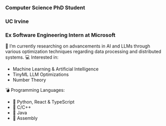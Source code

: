 ### Computer Science PhD Student
 ### UC Irvine
 
 ### Ex Software Engineering Intern at Microsoft

 🔭 I’m currently researching on advancements in AI and LLMs through various optimization techniques regarding data processing and distributed systems.
 :computer: Interested in:
 * Machine Learning & Artificial Intelligence
 * TinyML LLM Optimizations
 * Number Theory
 
 :bomb: Programming Languages:
 * :blue_book: Python, React & TypeScript
 * :closed_book: C/C++
 * :green_book: Java
 * :ledger: Assembly
<!--
**octatrifan/octatrifan** is a ✨ _special_ ✨ repository because its `README.md` (this file) appears on your GitHub profile.

Here are some ideas to get you started:

- 🔭 I’m currently working on ...
- 🌱 I’m currently learning ...
- 👯 I’m looking to collaborate on ...
- 🤔 I’m looking for help with ...
- 💬 Ask me about ...
- 📫 How to reach me: ...
- 😄 Pronouns: ...
- ⚡ Fun fact: ...
-->
